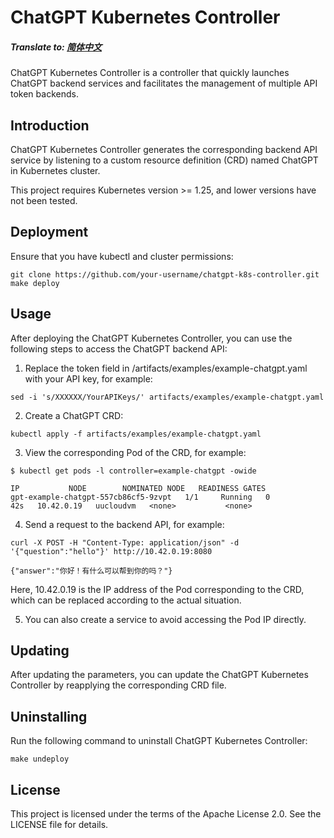 # ChatGPT Kubernetes Controller

##### Translate to: [简体中文](README_zh.md)

ChatGPT Kubernetes Controller is a controller that quickly launches ChatGPT backend services and facilitates the management of multiple API token backends.

## Introduction

ChatGPT Kubernetes Controller generates the corresponding backend API service by listening to a custom resource definition (CRD) named ChatGPT in Kubernetes cluster.

This project requires Kubernetes version >= 1.25, and lower versions have not been tested.

## Deployment

Ensure that you have kubectl and cluster permissions:

```
git clone https://github.com/your-username/chatgpt-k8s-controller.git
make deploy
```

## Usage

After deploying the ChatGPT Kubernetes Controller, you can use the following steps to access the ChatGPT backend API:

1. Replace the token field in /artifacts/examples/example-chatgpt.yaml with your API key, for example:
```
sed -i 's/XXXXXX/YourAPIKeys/' artifacts/examples/example-chatgpt.yaml
```

2. Create a ChatGPT CRD:
```
kubectl apply -f artifacts/examples/example-chatgpt.yaml
```
3. View the corresponding Pod of the CRD, for example:
```
$ kubectl get pods -l controller=example-chatgpt -owide

IP           NODE        NOMINATED NODE   READINESS GATES
gpt-example-chatgpt-557cb86cf5-9zvpt   1/1     Running   0          42s   10.42.0.19   uucloudvm   <none>           <none>
```
4. Send a request to the backend API, for example:
```
curl -X POST -H "Content-Type: application/json" -d '{"question":"hello"}' http://10.42.0.19:8080

{"answer":"你好！有什么可以帮到你的吗？"}
```
Here, 10.42.0.19 is the IP address of the Pod corresponding to the CRD, which can be replaced according to the actual situation.

5. You can also create a service to avoid accessing the Pod IP directly.

## Updating

After updating the parameters, you can update the ChatGPT Kubernetes Controller by reapplying the corresponding CRD file.

## Uninstalling

Run the following command to uninstall ChatGPT Kubernetes Controller:
```
make undeploy
```

## License

This project is licensed under the terms of the Apache License 2.0. See the LICENSE file for details.
